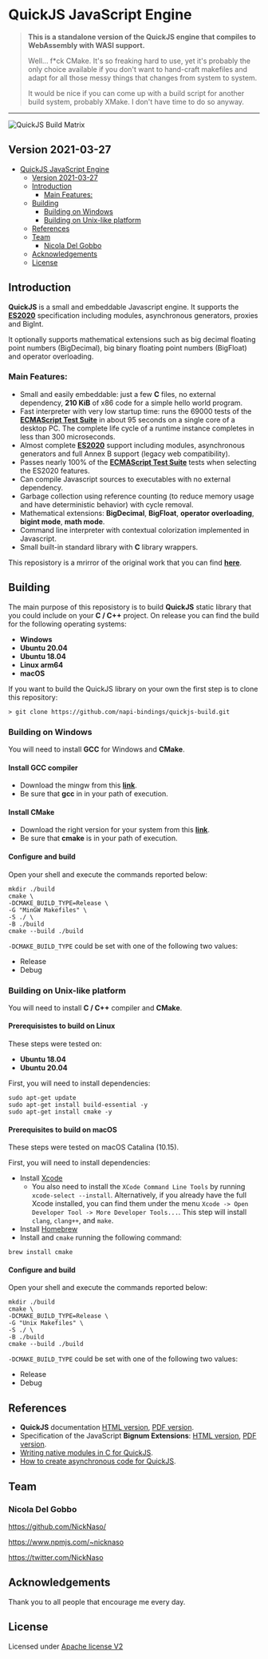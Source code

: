 # QuickJS JavaScript Engine

> **This is a standalone version of the QuickJS engine that compiles to WebAssembly with WASI support.**
> 
> Well... f*ck CMake. It's so freaking hard to use, yet it's probably the only choice available if 
> you don't want to hand-craft makefiles and adapt for all those messy things that changes from 
> system to system.
>
> It would be nice if you can come up with a build script for another build system, probably XMake.
> I don't have time to do so anyway.

---

![QuickJS Build Matrix](https://github.com/napi-bindings/quickjs-build/workflows/QuickJS%20Build%20Matrix/badge.svg?branch=master)

## Version 2021-03-27

- [QuickJS JavaScript Engine](#quickjs-javascript-engine)
  - [Version 2021-03-27](#version-2021-03-27)
  - [Introduction](#introduction)
    - [Main Features:](#main-features)
  - [Building](#building)
    - [Building on Windows](#building-on-windows)
    - [Building on Unix-like platform](#building-on-unix-like-platform)
  - [References](#references)
  - [Team](#team)
    - [Nicola Del Gobbo](#nicola-del-gobbo)
  - [Acknowledgements](#acknowledgements)
  - [License](#license)

## Introduction

**QuickJS** is a small and embeddable Javascript engine. It supports the **[ES2020](https://tc39.github.io/ecma262/)**
 specification including modules, asynchronous generators, proxies and BigInt.

It optionally supports mathematical extensions such as big decimal floating point
numbers (BigDecimal), big binary floating point numbers (BigFloat) and operator
overloading.

### Main Features:

- Small and easily embeddable: just a few **C** files, no external dependency,
**210 KiB** of x86 code for a simple hello world program.
- Fast interpreter with very low startup time: runs the 69000 tests of the
**[ECMAScript Test Suite](https://github.com/tc39/test262)** in about 95 seconds on a
single core of a desktop PC. The complete life cycle of a runtime instance
completes in less than 300 microseconds.
- Almost complete **[ES2020](https://tc39.github.io/ecma262/)** support including
modules, asynchronous generators and full Annex B support (legacy web
compatibility).
- Passes nearly 100% of the
**[ECMAScript Test Suite](https://github.com/tc39/test262)** tests when selecting the
ES2020 features.
- Can compile Javascript sources to executables with no external dependency.
- Garbage collection using reference counting (to reduce memory usage and have
deterministic behavior) with cycle removal.
- Mathematical extensions: **BigDecimal**, **BigFloat**, **operator overloading**,
**bigint mode**, **math mode**.
- Command line interpreter with contextual colorization implemented in Javascript.
- Small built-in standard library with **C** library wrappers.

This reposistory is a mrirror of the original work that you can find **[here](https://bellard.org/quickjs/)**.

## Building

The main purpose of this reposistory is to build **QuickJS** static library
that you could include on your **C / C++** project.
On release you can find the build for the following operating systems:

- **Windows**
- **Ubuntu 20.04**
- **Ubuntu 18.04**
- **Linux arm64**
- **macOS**

If you want to build the QuickJS library on your own the first step is to clone
this repository:

`> git clone https://github.com/napi-bindings/quickjs-build.git`

### Building on Windows

You will need to install **GCC** for Windows and **CMake**.

#### Install GCC compiler

- Download the mingw from this **[link](https://sourceforge.net/projects/mingw-w64/)**.
- Be sure that **gcc** in in your path of execution.

#### Install CMake

- Download the right version for your system from this **[link](https://cmake.org/download/)**.
- Be sure that **cmake** is in your path of execution.

#### Configure and build

Open your shell and execute the commands reported below:

```
mkdir ./build
cmake \
-DCMAKE_BUILD_TYPE=Release \
-G "MinGW Makefiles" \
-S ./ \
-B ./build
cmake --build ./build
```

`-DCMAKE_BUILD_TYPE` could be set with one of the following two values:

- Release
- Debug

### Building on Unix-like platform

You will need to install **C / C++** compiler and **CMake**.

#### Prerequisistes to build on Linux

These steps were tested on:

- **Ubuntu 18.04**
- **Ubuntu 20.04**

First, you will need to install dependencies:

```
sudo apt-get update
sudo apt-get install build-essential -y
sudo apt-get install cmake -y
```

#### Prerequisites to build on macOS

These steps were tested on macOS Catalina (10.15).

First, you will need to install dependencies:

- Install [Xcode](https://developer.apple.com/xcode/download/)
   - You also need to install the `XCode Command Line Tools` by running
   `xcode-select --install`. Alternatively, if you already have the full Xcode
   installed, you can find them under the menu
   `Xcode -> Open Developer Tool -> More Developer Tools...`. This step will
   install `clang`, `clang++`, and `make`.
- Install [Homebrew](https://brew.sh/)
- Install and `cmake` running the following command:
```
brew install cmake
```

#### Configure and build

Open your shell and execute the commands reported below:

```
mkdir ./build
cmake \
-DCMAKE_BUILD_TYPE=Release \
-G "Unix Makefiles" \
-S ./ \
-B ./build
cmake --build ./build
```

`-DCMAKE_BUILD_TYPE` could be set with one of the following two values:

- Release
- Debug

## References

- **QuickJS** documentation [HTML version](https://bellard.org/quickjs/quickjs.html), [PDF version](https://bellard.org/quickjs/quickjs.pdf).
- Specification of the JavaScript **Bignum Extensions**: [HTML version](https://bellard.org/quickjs/jsbignum.html), [PDF version](https://bellard.org/quickjs/jsbignum.pdf).
- [Writing native modules in C for QuickJS](https://medium.com/@calbertts/writing-native-modules-in-c-for-quickjs-engine-49043587f2e2).
- [How to create asynchronous code for QuickJS](https://medium.com/@calbertts/how-to-create-asynchronous-apis-for-quickjs-8aca5488bb2e).

## Team

### Nicola Del Gobbo

<https://github.com/NickNaso/>

<https://www.npmjs.com/~nicknaso>

<https://twitter.com/NickNaso>

## Acknowledgements

Thank you to all people that encourage me every day.

## License

Licensed under [Apache license V2](./LICENSE)
